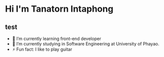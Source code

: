 # Hi I'm Tanatorn Intaphong 

## test

- 🌱 I’m currently learning front-end developer  
- 🔭 I’m currently studying in Software Engineering at University of Phayao.
- ⚡ Fun fact: I like to play guitar
